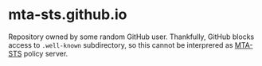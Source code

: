 # mta-sts.github.io

Repository owned by some random GitHub user. Thankfully, GitHub blocks access to `.well-known` subdirectory, so this cannot be interprered as [MTA-STS](https://datatracker.ietf.org/doc/rfc8461/) policy server.
